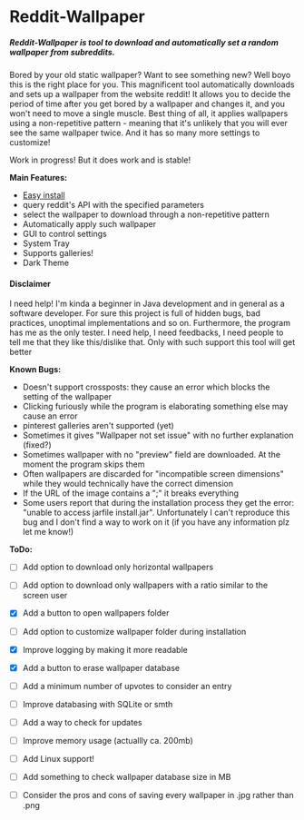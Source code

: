 Reddit-Wallpaper
======
##### Reddit-Wallpaper is tool to download and automatically set a random wallpaper from subreddits.
Bored by your old static wallpaper? Want to see something new? Well boyo this is the right place for you. 
This magnificent tool automatically downloads and sets up a wallpaper from the website reddit!
It allows you to decide the period of time after you get bored by a wallpaper and changes it, and you won't need to move a single muscle.
Best thing of all, it applies wallpapers using a non-repetitive pattern - meaning that it's unlikely that you will ever see the same wallpaper twice.
And it has so many more settings to customize!

Work in progress! But it does work and is stable!

**Main Features:**
- [Easy install](https://github.com/Mamiglia/Reddit-Wallpaper/blob/main/Installation.md)
- query reddit's API with the specified parameters
- select the wallpaper to download through a non-repetitive pattern
- Automatically apply such wallpaper 
- GUI to control settings
- System Tray
- Supports galleries!
- Dark Theme

#### Disclaimer
I need help! I'm kinda a beginner in Java development and in general as a software developer. For sure this project is full of hidden bugs, bad practices, unoptimal implementations and so on. Furthermore, the program has me as the only tester.
I need help, I need feedbacks, I need people to tell me that they like this/dislike that. Only with such support this tool will get better

**Known Bugs:**
- Doesn't support crossposts: they cause an error which blocks the setting of the wallpaper
- Clicking furiously while the program is elaborating something else may cause an error
- pinterest galleries aren't supported (yet)
- Sometimes it gives "Wallpaper not set issue" with no further explanation (fixed?)
- Sometimes wallpaper with no "preview" field are downloaded. At the moment the program skips them
- Often wallpapers are discarded for "incompatible screen dimensions" while they would technically have the correct dimension
- If the URL of the image contains a ";" it breaks everything                                                                                                                                  
- Some users report that during the installation process they get the error: "unable to access jarfile install.jar". Unfortunately I can't reproduce this bug and I don't find a way to work on it (if you have any information plz let me know!)

**ToDo:**
- [ ] Add option to download only horizontal wallpapers
- [ ] Add option to download only wallpapers with a ratio similar to the screen user
- [x] Add a button to open wallpapers folder
- [ ] Add option to customize wallpaper folder during installation
- [x] Improve logging by making it more readable
- [x] Add a button to erase wallpaper database 
- [ ] Add a minimum number of upvotes to consider an entry
- [ ] Improve databasing with SQLite or smth
- [ ] Add a way to check for updates
- [ ] Improve memory usage (actuallly ca. 200mb)
- [ ] Add Linux support!
- [ ] Add something to check wallpaper database size in MB
- [ ] Consider the pros and cons of saving every wallpaper in .jpg rather than .png


